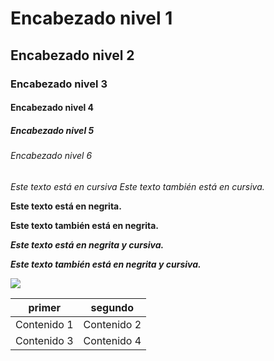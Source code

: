 # Encabezado nivel 1

## Encabezado nivel 2

### Encabezado nivel 3

#### Encabezado nivel 4

##### Encabezado nivel 5

###### Encabezado nivel 6


*Este texto está en cursiva*
_Este texto también está en cursiva._

**Este texto está en negrita.**

__Este texto también está en negrita.__

**_Este texto está en negrita y cursiva._**

***Este texto también está en negrita y cursiva.***

![](../imagenes/11591024_1.png)


| primer  | segundo |
| ------------- | ------------- |
| Contenido 1  | Contenido 2   |
| Contenido 3   | Contenido 4  |